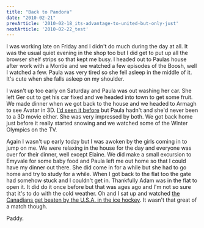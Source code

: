 ```yaml
---
title: "Back to Pandora"
date: "2010-02-21"
prevArticle: '2010-02-18_its-advantage-to-united-but-only-just'
nextArticle: '2010-02-22_test'
---
```

I was working late on Friday and I didn't do much during the day at all. It was the usual quiet evening in the shop too but I did get to put up all the browser shelf strips so that kept me busy. I headed out to Paulas house after work with a Montie and we watched a few episodes of the Boosh, well I watched a few. Paula was very tired so she fell asleep in the middle of it. It's cute when she falls asleep on my shoulder.

I wasn't up too early on Saturday and Paula was out washing her car. She left Ger out to get his car fixed and we headed into town to get some fruit. We made dinner when we got back to the house and we headed to Armagh to see Avatar in 3D. [I'd seen it before](http://paddy1138.blogspot.com/2010/01/not-exactly-perfect-reunionbut-avatar.html) but Paula hadn't and she'd never been to a 3D movie either. She was very impressed by both. We got back home just before it really started snowing and we watched some of the Winter Olympics on the TV.

Again I wasn't up early today but I was awoken by the girls coming in to jump on me. We were relaxing in the house for the day and everyone was over for their dinner, well except Elaine. We did make a small excursion to Emyvale for some baby food and Paula left me out home so that I could have my dinner out there. She did come in for a while but she had to go home and try to study for a while. When I got back to the flat too the gate had somehow stuck and I couldn't get in. Thankfully Adam was in the flat to open it. It did do it once before but that was ages ago and I'm not so sure that it's to do with the cold weather. Oh and I sat up and watched [the Canadians get beaten by the U.S.A. in the ice hockey](http://www.rte.ie/sport/2010/0222/winterolympics.html). It wasn't that great of a match though.

Paddy.